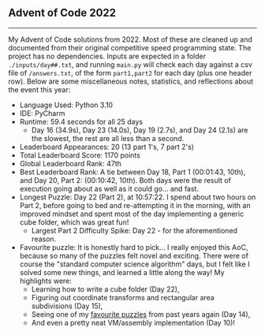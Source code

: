 ## Advent of Code 2022

---

My Advent of Code solutions from 2022. Most of these are cleaned up and documented from their original competitive speed programming state. The project has no dependencies. Inputs are expected in a folder `./inputs/day##.txt`, and running `main.py` will check each day against a csv file of `/answers.txt`, of the form `part1,part2` for each day (plus one header row). Below are some miscellaneous notes, statistics, and reflections about the event this year:


- Language Used: Python 3.10
- IDE: PyCharm
- Runtime: 59.4 seconds for all 25 days
  - Day 16 (34.9s), Day 23 (14.0s), Day 19 (2.7s), and Day 24 (2.1s) are the slowest, the rest are all less than a second.
- Leaderboard Appearances: 20 (13 part 1's, 7 part 2's)
- Total Leaderboard Score: 1170 points
- Global Leaderboard Rank: 47th
- Best Leaderboard Rank: A tie between Day 18, Part 1 (00:01:43, 10th), and Day 20, Part 2: (00:10:42, 10th). Both days were the result of execution going about as well as it could go... and fast.
- Longest Puzzle: Day 22 (Part 2), at 10:57:22. I spend about two hours on Part 2, before going to bed and re-attempting it in the morning, with an improved mindset and spent most of the day implementing a generic cube folder, which was great fun!
  - Largest Part 2 Difficulty Spike: Day 22 - for the aforementioned reason.
- Favourite puzzle: It is honestly hard to pick... I really enjoyed this AoC, because so many of the puzzles felt novel and exciting. There were of course the "standard computer science algorithm" days, but I felt like I solved some new things, and learned a little along the way! My highlights were:
  - Learning how to write a cube folder (Day 22),
  - Figuring out coordinate transforms and rectangular area subdivisions (Day 15),
  - Seeing one of my [favourite puzzles](https://github.com/alcatrazEscapee/AdventOfCode2018/blob/aaf3d6ee22a0162c33e602c6004ef2f5bf21bc72/day17/day17.py#L3) from past years again (Day 14),
  - And even a pretty neat VM/assembly implementation (Day 10)!
